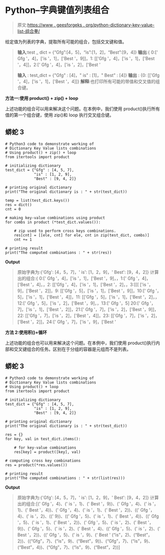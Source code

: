 # Python–字典键值列表组合

> 原文:[https://www . geesforgeks . org/python-dictionary-key-value-list-组合拳/](https://www.geeksforgeeks.org/python-dictionary-key-value-lists-combinations/)

给定值为列表的字典，提取所有可能的组合，包括交叉键和值。

> **输入**:test _ dict = {“Gfg”:[4，5]，“is”:[1，2]，“Best”:[9，4]}
> **输出**:{ 0:[' Gfg '，4]，['is '，1]，['Best '，9]]，1: [['Gfg '，4]，['is '，1]，['Best '，4]]，2:[' Gfg '，4]，['is '，2]，['Best '
> 
> **输入** : test_dict = {"Gfg" : [4]，" is" : [1]，" Best" : [4]}
> **输出** : {0: [['Gfg '，4]，['is '，1]，['Best '，4]]}
> **解释**:也打印所有可能的带值和交叉值的组合键。

**方法一:使用 product() + zip() + loop**

上述功能的组合可以用来解决这个问题。在本例中，我们使用 product()执行所有值的第一个组合键，使用 zip()和 loop 执行交叉组合键。

## 蟒蛇 3

```
# Python3 code to demonstrate working of 
# Dictionary Key Value lists combinations
# Using product() + zip() + loop
from itertools import product

# initializing dictionary
test_dict = {"Gfg" : [4, 5, 7],
             "is" : [1, 2, 9],
             "Best" : [9, 4, 2]}

# printing original dictionary
print("The original dictionary is : " + str(test_dict))

temp = list(test_dict.keys())        
res = dict()
cnt = 0

# making key-value combinations using product
for combs in product (*test_dict.values()):

    # zip used to perform cross keys combinations.
    res[cnt] = [[ele, cnt] for ele, cnt in zip(test_dict, combs)]
    cnt += 1

# printing result 
print("The computed combinations : " + str(res)) 
```

**Output**

> 原始字典为:{'Gfg': [4，5，7]，' is': [1，2，9]，' Best': [9，4，2]}
> 计算出的组合:{ 0:[' Gfg '，4]，['is '，1]，['Best '，9]，，1:[' Gfg '，4]，['Best '，4]，，2: [['Gfg '，4]，['is '，1]，['Best '，2]，，3:[[[ ['is '，9]，['Best '，2]]，9: [['Gfg '，5]，['is '，1]，['Best '，9]]，10:[' Gfg '，5]，['is '，1]，['Best '，4]]，11: [['Gfg '，5]，['is '，1]，['Best '，2]，，12:[' Gfg '，5]，['is '，2]，['Best '，9]，，13:[' Gfg '，5] 20:[' Gfg '，7]，['is '，1]，['Best '，2]]，21:[' Gfg '，7]，['is '，2]，['Best '，9]]，22: [['Gfg '，7]，['is '，2]，['Best '，4]]，23: [['Gfg '，7]，['is '，2]，['Best '，2]]，24:[' Gfg '，7]，['is '，9]，['Best '

**方法 2:使用积()+循环**

上述功能的组合也可以用来解决这个问题。在本例中，我们使用 product()执行内部和交叉键组合的任务。区别在于分组的容器是元组而不是列表。

## 蟒蛇 3

```
# Python3 code to demonstrate working of 
# Dictionary Key Value lists combinations
# Using product() + loop
from itertools import product

# initializing dictionary
test_dict = {"Gfg" : [4, 5, 7],
             "is" : [1, 2, 9],
             "Best" : [9, 4, 2]}

# printing original dictionary
print("The original dictionary is : " + str(test_dict))

res = {}
for key, val in test_dict.items():

    # for key-value combinations 
    res[key] = product([key], val)

# computing cross key combinations
res = product(*res.values())

# printing result 
print("The computed combinations : " + str(list(res))) 
```

**Output**

> 原始字典为:{'Gfg': [4，5，7]，' is': [1，2，9]，' Best': [9，4，2]}
> 计算出的组合:[(' Gfg '，4)、(' is '，1)、(' Best '，9))、(' Gfg '，4)、(' is '，1)、(' Best '，4))、(' Gfg '，4)、(' is '，1)、(' Best '，2))、((' Gfg '，4)、(' is '，2)、((' 9))、((' Gfg '，5)、(' is '，1)、(' Best '，4))、((' Gfg '，5)、(' is '，1)、(' Best '，2))、(' Gfg '，5)、(' is '，2)、(' Best '，9))、(' Gfg '，5)、(' is '，2)、(' Best '，4)、((' Gfg '，5)、(' is '，2)、(' Best '，2))、((' Gfg '，5)、(' is '，9)、(' Best ' (“is”，2)、(“Best”，2))、((“Gfg”，7)、(“is”，9)、(“Best”，9))、(“Gfg”，7)、(“is”，9)、(“Best”，4))、(“Gfg”，7)、(“is”，9)、(“Best”，2))]
